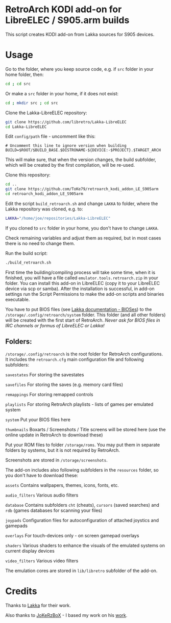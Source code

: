# RetroArch KODI add-on for LibreELEC / S905.arm builds
This script creates KODI add-on from Lakka sources for S905 devices.

# Usage
Go to the folder, where you keep source code, e.g. if `src` folder in your home folder, then:

```bash
cd ; cd src
```

Or make a `src` folder in your home, if it does not exist:

```bash
cd ; mkdir src ; cd src
```

Clone the Lakka-LibreELEC repository:

```bash
git clone https://github.com/libretro/Lakka-LibreELEC
cd Lakka-LibreELEC
```

Edit `config/path` file - uncomment like this:

```
# Uncomment this line to ignore version when building
BUILD=$ROOT/$BUILD_BASE.$DISTRONAME-${DEVICE:-$PROJECT}.$TARGET_ARCH
```

This will make sure, that when the version changes, the build subfolder, which will be created by the first compilation, will be re-used.

Clone this repository:

```bash
cd ..
git clone https://github.com/ToKe79/retroarch_kodi_addon_LE_S905arm
cd retroarch_kodi_addon_LE_S905arm
```

Edit the script `build_retroarch.sh` and change `LAKKA` to folder, where the Lakka repository was cloned, e.g. to:

```bash
LAKKA="/home/joe/repositories/Lakka-LibreELEC"
```

If you cloned to `src` folder in your home, you don't have to change `LAKKA`.

Check remaining variables and adjust them as required, but in most cases there is no need to change them.

Run the build script:

```bash
./build_retroarch.sh
```

First time the building/compiling process will take some time, when it is finished, you will have a file called `emulator.tools.retroarch.zip` in your folder. You can install this add-on in LibreELEC (copy it to your LibreELEC device via scp or samba). After the installation is successful, in add-on settings run the Script Permissions to make the add-on scripts and binaries executable.

You have to put BIOS files (see [Lakka documentation - BIOSes](http://www.lakka.tv/doc/BIOSes/)) to the `/storage/.config/retroarch/system` folder. This folder (and all other folders) will be created with the first start of RetroArch. *Never ask for BIOS files in IRC channels or formus of LibreELEC or Lakka!*

## Folders:

`/storage/.config/retroarch` is the root folder for RetroArch configurations. It includes the `retroarch.cfg` main configuration file and following subfolders:

`savestates` For storing the savestates

`savefiles` For storing the saves (e.g. memory card files)

`remappings` For storing remapped controls

`playlists` For storing RetroArch playlists - lists of games per emulated system

`system` Put your BIOS files here

`thumbnails` Boxarts / Screenshots / Title screens will be stored here (use the online update in RetroArch to download these)

Put your ROM files to folder `/storage/roms`. You may put them in separate folders by systems, but it is not required by RetroArch.

Screenshots are stored in `/storage/screenshots`.

The add-on includes also following subfolders in the `resources` folder, so you don't have to download these:

`assets` Contains wallpapers, themes, icons, fonts, etc.

`audio_filters` Various audio filters

`database` Contains subfolders `cht` (cheats), `cursors` (saved searches) and `rdb` (games databases for scanning your files)

`joypads` Configuration files for autoconfiguration of attached joystics and gamepads

`overlays` For touch-devices only - on screen gamepad overlays

`shaders` Various shaders to enhance the visuals of the emulated systems on current display devices

`video_filters` Various video filters

The emulation cores are stored in `lib/libretro` subfolder of the add-on.

# Credits
Thanks to [Lakka](http://lakka.tv) for their work.

Also thanks to [JoKeRzBoX](https://github.com/JoKeRzBoX) - I based my work on his [work](https://github.com/JoKeRzBoX/JoKeRzBoX_LibreELEC_Repo_S805).

